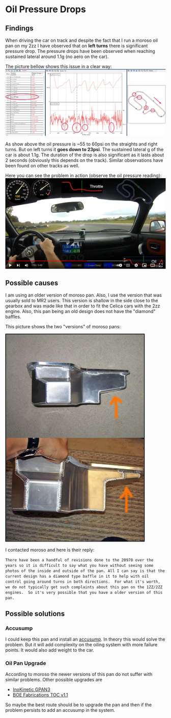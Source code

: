 # Oil Pressure Drops

## Findings
When driving the car on track and despite the fact that I run a moroso oil pan on my 2zz I have observed that on
**left turns** there is significant pressure drop.
The pressure drops have been observed when reaching sustained lateral around 1.1g (no aero on the car).

The picture bellow shows this issue in a clear way:
![oil-pressure-drops](./oil-pressure-drops-serres.png)

As show above the oil pressure is ~55 to 60psi on the straights and right turns.
But on left turns it **goes down to 23psi**. The sustained lateral g of the car is about 1.1g.
The duration of the drop is also significant as it lasts about 2 seconds (obviously this depends on the track).
Similar observations have been found on other tracks as well.

Here you can see the problem in action (observe the oil pressure reading):
[<img src="./oil-press-video-snapshot.png">](https://www.youtube.com/watch?v=OEDNbC-FRVc&t=90s)


## Possible causes
I am using an older version of moroso pan. Also, I use the version that was usually sold to MR2 users.
This version is shallow in the side close to the gearbox and was made like that in order to fit the 
Celica cars with the 2zz engine. Also, this pan being an old design does not have the "diamond" baffles.

This picture shows the two "versions" of moroso pans:

![oil-pressure-drops](./moroso-two-versions.png)

I contacted moroso and here is their reply:

`There have been a handful of revisions done to the 20970 over the years so it is difficult to say what you have without seeing some photos of the inside and outside of the pan.
All I can say is that the current design has a diamond type baffle in it to help with oil control going around turns in both directions.  For what it's worth, we do not typically get such complaints about this pan on the 1ZZ/2ZZ engines.  So it's very possible that you have a older version of this pan.`

## Possible solutions

### Accusump
I could keep this pan and install an [accusump](https://www.cantonracingproducts.com/accusump). In theory this would solve the problem. 
But it will add complexity on the oiling system with more failure points. It would also add weight to the car.

### Oil Pan Upgrade
According to moroso the newer versions of this pan do not suffer with similar problems. Other possible upgrades are 

* [InoKinetic GPAN3](https://www.inokinetic.com/eliseexige/gpan3)
* [BOE Fabrications TOC v1.1](https://www.boefab.com/products/toc-wet-sump-oil-pan-v1-1)

So maybe the best route should be to upgrade the pan and then if the problem persists to add an accusump in the system.